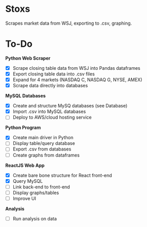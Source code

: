 # Stoxs

Scrapes market data from WSJ, exporting to .csv, graphing. 

# To-Do
**Python Web Scraper**
- [x] Scrape closing table data from WSJ into Pandas dataframes
- [x] Export closing table data into .csv files
- [x] Expand for 4 markets (NASDAQ C, NASDAQ G, NYSE, AMEX)
- [x] Scrape data directly into databases

**MySQL Databases**
- [x] Create and structure MySQ databases (see Database)
- [x] Import .csv into MySQL databases
- [ ] Deploy to AWS/cloud hosting service

**Python Program**
- [x] Create main driver in Python
- [ ] Display table/query database
- [ ] Export .csv from databases
- [ ] Create graphs from dataframes

**ReactJS Web App**
- [x] Create bare bone structure for React front-end
- [x] Query MySQL
- [ ] Link back-end to front-end
- [ ] Display graphs/tables
- [ ] Improve UI

**Analysis**
- [ ] Run analysis on data 

